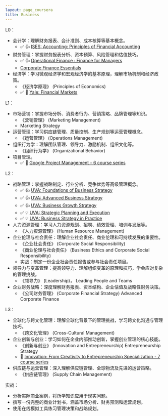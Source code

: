 ```yaml
---
layout: page_coursera
title: Business
---
```


<!-- https://emojipedia.org/ -->

L0：
* 会计学：理解财务报表、会计准则、成本核算等基本概念。
  * ✅ 👍 [ISES: Accounting: Principles of Financial Accounting](../account/01accunting)
* 财务管理：掌握财务报表分析、资本预算、风险管理和估值技巧。
  * ✅ 👍 [Operational Finance : Finance for Managers](../account/02financemanager)
  * [Corporate Finance Essentials](../account/03corpfin)
* 经济学：学习微观经济学和宏观经济学的基本原理，理解市场机制和经济政策。
  * 《经济学原理》 (Principles of Economics)
  * ✅ 👑 [Yale: Financial Markets](../1finace)

L1：
* 市场营销：掌握市场分析、消费者行为、营销策略、品牌管理等知识。
  * 《营销管理》 (Marketing Management)
  * Marketing Strategy
* 运营管理：学习供应链管理、质量控制、生产规划等运营管理概念。
  * 《运营管理》 (Operations Management)
* 组织行为学：理解团队管理、领导力、激励机制、组织文化等。
  * 《组织行为学》 (Organizational Behavior)
* 项目管理。
  * ✅ 👑 [Google Project Management - 6 course series](../pm/00index)

L2：
* 战略管理：掌握战略制定、行业分析、竞争优势等高级管理概念。
  * ✅ 👍 [UVA: Foundations of Business Strategy](../strategy/2strategy)
  * ✅ 👍 [UVA: Advanced Business Strategy](../strategy/3strategy_adv)
  * ✅ 👍 [UVA: Business Growth Strategy](../strategy/4strategy_grow)
  * ✅ 💡 [UVA: Strategic Planning and Execution](../strategy/5strategy_plan)
  * ✅ 💡 [UVA: Business Strategy in Practice](../strategy/6strategy_in_p)
* 人力资源管理：学习人力资源规划、招聘、绩效管理、培训与发展等。
  * 《人力资源管理》 (Human Resource Management)
* 企业伦理与社会责任：理解企业社会责任、商业伦理和可持续发展的重要性。
  * 《企业社会责任》 (Corporate Social Responsibility)
  * 《商业伦理与社会责任》 (Business Ethics and Corporate Social Responsibility)
  * 实战：制定一份企业社会责任报告或参与社会责任项目。
* 领导力与变革管理：提高领导力、理解组织变革的原理和技巧，学会应对复杂的管理挑战。
  * 《领导力》 (Leadership)， Leading People and Teams
* 企业财务战略：深度理解财务报表、资本结构、企业估值及战略性财务决策。
  * 《公司财务管理》 (Corporate Financial Strategy) Advanced Corporate Finance

L3：
* 全球化与跨文化管理：理解全球化背景下的管理挑战，学习跨文化沟通与管理技巧。
  * 《跨文化管理》 (Cross-Cultural Management)
* 企业创新与创业：学习如何在企业内部推动创新，掌握创业管理的核心技能。
  * 《创新与创业》 (Innovation and Entrepreneurship) Entrepreneurship Strategy
  * 👑 [Innovation: From Creativity to Entrepreneurship Specialization - 7 course series](../innov/00index)
* 供应链与运营管理：深入理解供应链管理、全球物流及先进的运营策略。
  * 《供应链管理》 (Supply Chain Management)

实战：
* 分析实际商业案例，将所学知识应用于现实问题。
* 撰写一份完整的商业计划书，涵盖市场分析、财务预测和运营规划。
* 使用在线模拟工具练习管理决策和战略规划。
